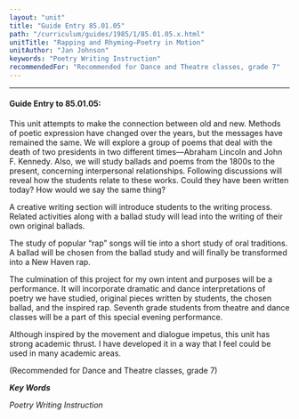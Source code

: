 ```yaml
---
layout: "unit"
title: "Guide Entry 85.01.05"
path: "/curriculum/guides/1985/1/85.01.05.x.html"
unitTitle: "Rapping and Rhyming—Poetry in Motion"
unitAuthor: "Jan Johnson"
keywords: "Poetry Writing Instruction"
recommendedFor: "Recommended for Dance and Theatre classes, grade 7"
---
```

<body>
<hr/>
<h4>
Guide Entry to 85.01.05:
</h4>
This unit attempts to make the connection between old and new. Methods of poetic expression have changed over the years, but the messages have remained the same. We will explore a group of poems that deal with the death of two presidents in two different times—Abraham Lincoln and John F. Kennedy. Also, we will study ballads and poems from the 1800s to the present, concerning interpersonal relationships. Following discussions will reveal how the students relate to these works. Could they have been written today? How would we say the same thing?
<p>
A creative writing section will introduce students to the writing process. Related activities along with a ballad study will lead into the writing of their own original ballads.
</p>
<p>
The study of popular “rap” songs will tie into a short study of oral traditions. A ballad will be chosen from the ballad study and will finally be transformed into a New Haven rap.
</p>
<p>
The culmination of this project for my own intent and purposes will be a performance. It will incorporate dramatic and dance interpretations of poetry we have studied, original pieces written by students, the chosen ballad, and the inspired rap. Seventh grade students from theatre and dance classes will be a part of this special evening performance.
</p>
<p>
Although inspired by the movement and dialogue impetus, this unit has strong academic thrust. I have developed it in a way that I feel could be used in many academic areas.
</p>
<p>
(Recommended for Dance and Theatre classes, grade 7)
</p>
<p>
<b>
<i>
Key Words
</i>
</b>
<br/>
</p>
<p>
<i>
Poetry Writing Instruction
</i>
</p>
</body>